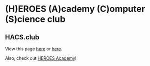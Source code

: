 # (H)EROES (A)cademy (C)omputer (S)cience club
## HACS.club 

View this page [here](http://heroes-academy.github.io/CS-Club) or [here](http://hacs.club).  

Also, check out [HEROES Academy](http://heroesgifted.org)!
